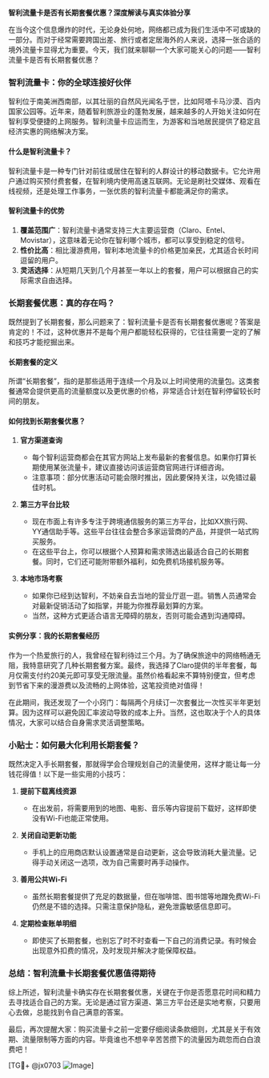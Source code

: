 **智利流量卡是否有长期套餐优惠？深度解读与真实体验分享**

在当今这个信息爆炸的时代，无论身处何地，网络都已成为我们生活中不可或缺的一部分。而对于经常需要跨国出差、旅行或者定居海外的人来说，选择一张合适的境外流量卡显得尤为重要。今天，我们就来聊聊一个大家可能关心的问题——智利流量卡是否有长期套餐优惠？

### 智利流量卡：你的全球连接好伙伴

智利位于南美洲西南部，以其壮丽的自然风光闻名于世，比如阿塔卡马沙漠、百内国家公园等。近年来，随着智利旅游业的蓬勃发展，越来越多的人开始关注如何在智利享受便捷的上网服务。智利流量卡应运而生，为游客和当地居民提供了稳定且经济实惠的网络解决方案。

#### 什么是智利流量卡？
智利流量卡是一种专门针对前往或居住在智利的人群设计的移动数据卡。它允许用户通过购买预付费套餐，在智利境内使用高速互联网。无论是刷社交媒体、观看在线视频，还是处理工作事务，一张优质的智利流量卡都能满足你的需求。

#### 智利流量卡的优势
1. **覆盖范围广**：智利流量卡通常支持三大主要运营商（Claro、Entel、Movistar），这意味着无论你在智利哪个城市，都可以享受到稳定的信号。
2. **性价比高**：相比漫游费用，智利本地流量卡的价格更加亲民，尤其适合长时间逗留的用户。
3. **灵活选择**：从短期几天到几个月甚至一年以上的套餐，用户可以根据自己的实际需求自由选择。

### 长期套餐优惠：真的存在吗？

既然提到了长期套餐，那么问题来了：智利流量卡是否有长期套餐优惠呢？答案是肯定的！不过，这种优惠并不是每个用户都能轻松获得的，它往往需要一定的了解和技巧才能挖掘出来。

#### 长期套餐的定义
所谓“长期套餐”，指的是那些适用于连续一个月及以上时间使用的流量包。这类套餐通常会提供更高的流量额度以及更优惠的价格，非常适合计划在智利停留较长时间的朋友。

#### 如何找到长期套餐优惠？
1. **官方渠道查询**
   - 每个智利运营商都会在其官方网站上发布最新的套餐信息。如果你打算长期使用某张流量卡，建议直接访问该运营商官网进行详细咨询。
   - 注意事项：部分优惠活动可能会限时推出，因此要保持关注，以免错过最佳时机。

2. **第三方平台比较**
   - 现在市面上有许多专注于跨境通信服务的第三方平台，比如XX旅行网、YY通信助手等。这些平台往往会整合多家运营商的产品，并提供一站式购买服务。
   - 在这些平台上，你可以根据个人预算和需求筛选出最适合自己的长期套餐。同时，它们还可能附带额外福利，如免费机场接机服务等。

3. **本地市场考察**
   - 如果你已经到达智利，不妨亲自去当地的营业厅逛一逛。销售人员通常会对最新促销活动了如指掌，并能为你推荐最划算的方案。
   - 当然，这种方式更适合语言无障碍的朋友，否则可能会遇到沟通障碍。

#### 实例分享：我的长期套餐经历
作为一个热爱旅行的人，我曾经在智利待过三个月。为了确保旅途中的网络畅通无阻，我特意研究了几种长期套餐方案。最终，我选择了Claro提供的半年套餐，每月仅需支付约20美元即可享受无限流量。虽然价格看起来不算特别便宜，但考虑到节省下来的漫游费以及流畅的上网体验，这笔投资绝对值得！

在此期间，我还发现了一个小窍门：每隔两个月续订一次套餐比一次性买半年更划算。因为这样可以避免因汇率波动导致的成本上升。当然，这也取决于个人的具体情况，大家可以结合自身需求灵活调整策略。

### 小贴士：如何最大化利用长期套餐？

既然决定入手长期套餐，那就得学会合理规划自己的流量使用，这样才能让每一分钱花得值！以下是一些实用的小技巧：

1. **提前下载离线资源**
   - 在出发前，将需要用到的地图、电影、音乐等内容提前下载好，这样即使没有Wi-Fi也能正常使用。
   
2. **关闭自动更新功能**
   - 手机上的应用商店默认设置通常是自动更新，这会导致消耗大量流量。记得手动关闭这一选项，改为自己需要时再手动操作。

3. **善用公共Wi-Fi**
   - 虽然长期套餐提供了充足的数据量，但在咖啡馆、图书馆等地蹭免费Wi-Fi仍然是不错的选择。只需注意保护隐私，避免泄露敏感信息即可。

4. **定期检查账单明细**
   - 即使买了长期套餐，也别忘了时不时查看一下自己的消费记录。有时候会出现意外扣费的情况，及时发现并解决才能保障权益。

### 总结：智利流量卡长期套餐优惠值得期待

综上所述，智利流量卡确实存在长期套餐优惠，关键在于你是否愿意花时间和精力去寻找适合自己的方案。无论是通过官方渠道、第三方平台还是实地考察，只要用心去做，总能找到令自己满意的答案。

最后，再次提醒大家：购买流量卡之前一定要仔细阅读条款细则，尤其是关于有效期、流量限制等方面的内容。毕竟谁也不想辛辛苦苦攒下的流量因为疏忽而白白浪费吧！

[TG💪+ @jx0703 ![Image](https://github.com/user-attachments/assets/dbca1d08-cadb-493c-b0ec-ad6f7a83f270)]